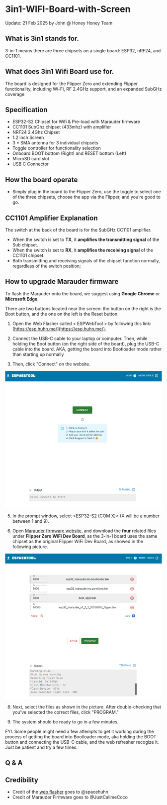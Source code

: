 # 3in1-WIFI-Board-with-Screen
Update: 21 Feb 2025 by John @ Honey Honey Team

## What is 3in1 stands for.  

3-in-1 means there are three chipsets on a single board: ESP32, nRF24, and CC1101.

## What does 3in1 Wifi Board use for.

The board is designed for the Flipper Zero and extending Flipper functionality, including Wi-Fi, RF 2.4GHz support, and an expanded SubGHz coverage


## Specification

- ESP32-S2 Chipset for Wifi & Pre-load with Marauder firmware 
- CC1101 SubGhz chipset (433mhz) with amplifier
- NRF24 2.4Ghz Chipset 
- 1.2 inch Screen  
- 3 * SMA antenna for 3 individual chipsets 
- Toggle controller for functionality selection 
- Onboard BOOT bottom (Right) and RESET bottom (Left) 
- MicroSD card slot 
- USB C Connector
  
## How the board operate 

- Simply plug in the board to the Flipper Zero, use the toggle to select one of the three chipsets, choose the app via the Flipper, and you’re good to go.

## CC1101 Amplifier Explanation

The switch at the back of the board is for the SubGHz CC1101 amplifier. 
- When the switch is set to **TX**, it **amplifies the transmitting signal** of the Sub chipset. 
- When the switch is set to **RX**, it **amplifies the receiving signal** of the CC1101 chipset. 
- Both transmitting and receiving signals of the chipset function normally, regardless of the switch position;
  
## How to upgrade Marauder firmware

To flash the Marauder onto the board, we suggest using **Google Chrome** or **Microsoft Edge**.  

There are two buttons located near the screen: the button on the right is the Boot button, and the one on the left is the Reset button. 

1. Open the Web Flasher called < ESPWebTool > by following this link: [https://esp.huhn.me/](https://esp.huhn.me/). 
 

2. Connect the USB-C cable to your laptop or computer. Then, while holding the Boot button (on the right side of the board), plug the USB-C cable into the board. AKA, getting the board into Bootloader mode rather than starting up normally

3. Then, click "Connect" on the website.

![Alt text](https://github.com/HoneyHoneyTeam/3in1-WIFI-Board-with-Screen/blob/main/ESPwebtool.connect.png?raw=true)
   
5. In the prompt window, select <ESP32-S2 (COM X)> (X will be a number between 1 and 9). 

6. Open [Marauder firmware website](https://github.com/justcallmekoko/ESP32Marauder/wiki/update-firmware#using-spacehuhn-web-updater), and download the **four** related files under **Flipper Zero WiFi Dev Board**, as the 3-in-1 board uses the same chipset as the original Flipper WiFi Dev Board, as showed in the following picture. 

![Alt text](https://github.com/HoneyHoneyTeam/3in1-WIFI-Board-with-Screen/blob/main/ESPwebtool.files.png?raw=true)   


8. Next, select the files as shown in the picture. After double-checking that you've selected the correct files, click "PROGRAM."

9. The system should be ready to go in a few minutes.

FYI. Some people might need a few attempts to get it working during the process of getting the board into Bootloader mode, aka holding the BOOT button and connecting the USB-C cable, and the web refresher recogize it. Just be patient and try a few times.

## Q & A

## Credibility
- Credit of the [web flasher](https://esp.huhn.me/) goes to @spacehuhn
- Credit of Marauder Firmware goes to @JustCallmeCoco
